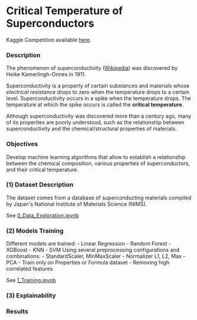 # Critical Temperature of Superconductors

Kaggle Competition available [here](https://www.kaggle.com/competitions/critical-temperature-of-superconductors/overview).

### Description
The phenomenon of superconductivity ([Wikipedia](https://en.wikipedia.org/wiki/Superconductivity)) was discovered by Heike Kamerlingh-Onnes in 1911.

Superconductivity is a property of certain substances and materials whose *electrical resistance* drops to zero when the temperature drops to a certain level. Superconductivity occurs in a spike when the temperature drops. The temperature at which the spike occurs is called the **critical temperature**.

Although superconductivity was discovered more than a century ago, many of its properties are poorly understood, such as the relationship between superconductivity and the chemical/structural properties of materials.


### Objectives
Develop machine learning algorithms that allow to establish a relationship between the chemical composition, various properties of superconductors, and their critical temperature.


### (1) Dataset Description
The dataset comes from a database of superconducting materials compiled by Japan's National Institute of Materials Science (NIMS).

See [0_Data_Exploration.ipynb](https://github.com/RiccardoEvangelisti/Evangelisti-Critical-temperature-of-superconductors/blob/main/0_Data_Exploration.ipynb)

### (2) Models Training
Different models are trained:
    - Linear Regression
    - Random Forest
    - XGBoost
    - KNN
    - SVM
Using several preprocessing configurations and combinations:
    - StandardScaler, MinMaxScaler
    - Normalizer L1, L2, Max
    - PCA
    - Train only on Properties or Formula dataset
    - Removing high correlated features

See [1_Training.ipynb](https://github.com/RiccardoEvangelisti/Evangelisti-Critical-temperature-of-superconductors/blob/main/1_Training.ipynb)

### (3) Explainability


### Results
